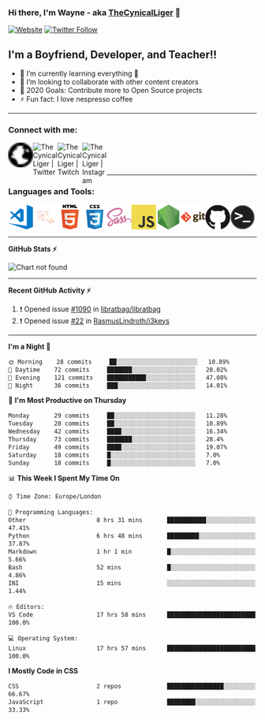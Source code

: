 ### Hi there, I'm Wayne - aka [TheCynicalLiger][website] 👋

[![Website](https://img.shields.io/website?label=github.com/TheCynicalLiger/&style=for-the-badge&url=https://github.com/TheCynicalLiger/)][website]
[![Twitter Follow](https://img.shields.io/twitter/follow/TheCynicalLiger?color=1DA1F2&logo=twitter&style=for-the-badge)](https://twitter.com/intent/follow?original_referer=https%3A%2F%2Fgithub.com%2FTheCynicalLiger&screen_name=TheCynicalLiger)

## I'm a Boyfriend, Developer, and Teacher!!

- 🌱 I’m currently learning everything 🤣
- 👯 I’m looking to collaborate with other content creators
- 🥅 2020 Goals: Contribute more to Open Source projects
- ⚡ Fun fact: I love nespresso coffee

---

### Connect with me:

[<img align="left" alt="TheCynicalLiger | GitHub" width="50px" src="https://raw.githubusercontent.com/iconic/open-iconic/master/svg/globe.svg" />][website]
[<img align="left" alt="TheCynicalLiger | Twitter" width="50px" src="https://cdn.jsdelivr.net/npm/simple-icons@v3/icons/twitter.svg" />][twitter]
[<img align="left" alt="TheCynicalLiger | Twitch" width="50px" src="https://cdn.jsdelivr.net/npm/simple-icons@v3/icons/twitch.svg" />][Twitch]
[<img align="left" alt="TheCynicalLiger | Instagram" width="50px" src="https://cdn.jsdelivr.net/npm/simple-icons@v3/icons/instagram.svg" />][instagram]

<br />
<br />
<br />

---

### Languages and Tools:

<img align="left" alt="Visual Studio Code" width="50px" src="https://raw.githubusercontent.com/github/explore/80688e429a7d4ef2fca1e82350fe8e3517d3494d/topics/visual-studio-code/visual-studio-code.png" />
<img align="left" alt="Fish" width="50px" src="https://raw.githubusercontent.com/github/explore/80688e429a7d4ef2fca1e82350fe8e3517d3494d/topics/fish/fish.png" />
<img align="left" alt="HTML5" width="50px" src="https://raw.githubusercontent.com/github/explore/80688e429a7d4ef2fca1e82350fe8e3517d3494d/topics/html/html.png" />
<img align="left" alt="CSS3" width="50px" src="https://raw.githubusercontent.com/github/explore/80688e429a7d4ef2fca1e82350fe8e3517d3494d/topics/css/css.png" />
<img align="left" alt="Sass" width="50px" src="https://raw.githubusercontent.com/github/explore/80688e429a7d4ef2fca1e82350fe8e3517d3494d/topics/sass/sass.png" />
<img align="left" alt="JavaScript" width="50px" src="https://raw.githubusercontent.com/github/explore/80688e429a7d4ef2fca1e82350fe8e3517d3494d/topics/javascript/javascript.png" />
<img align="left" alt="Node.js" width="50px" src="https://raw.githubusercontent.com/github/explore/80688e429a7d4ef2fca1e82350fe8e3517d3494d/topics/nodejs/nodejs.png" />
<img align="left" alt="Git" width="50px" src="https://raw.githubusercontent.com/github/explore/80688e429a7d4ef2fca1e82350fe8e3517d3494d/topics/git/git.png" />
<img align="left" alt="GitHub" width="50px" src="https://raw.githubusercontent.com/github/explore/78df643247d429f6cc873026c0622819ad797942/topics/github/github.png" />
<img align="left" alt="Terminal" width="50px" src="https://raw.githubusercontent.com/github/explore/80688e429a7d4ef2fca1e82350fe8e3517d3494d/topics/terminal/terminal.png" />

<br />
<br />
<br />

---

**GitHub Stats :zap:**

![Chart not found](https://github-readme-stats.vercel.app/api?username=TheCynicalLiger&show_icons=true&count_private=true&hide_border=true&include_all_commits=true&custom_title=TheCynicalLiger%27s+GitHub+Stats)

---

**Recent GitHub Activity :zap:**
  
<!--START_SECTION:activity-->
1. ❗️ Opened issue [#1090](https://github.com/libratbag/libratbag/issues/1090) in [libratbag/libratbag](https://github.com/libratbag/libratbag)
2. ❗️ Opened issue [#22](https://github.com/RasmusLindroth/i3keys/issues/22) in [RasmusLindroth/i3keys](https://github.com/RasmusLindroth/i3keys)
<!--END_SECTION:activity-->

---

<!--START_SECTION:waka-->
**I'm a Night 🦉** 

```text
🌞 Morning    28 commits     ██░░░░░░░░░░░░░░░░░░░░░░░   10.89% 
🌆 Daytime    72 commits     ███████░░░░░░░░░░░░░░░░░░   28.02% 
🌃 Evening    121 commits    ███████████░░░░░░░░░░░░░░   47.08% 
🌙 Night      36 commits     ███░░░░░░░░░░░░░░░░░░░░░░   14.01%

```
📅 **I'm Most Productive on Thursday** 

```text
Monday       29 commits     ██░░░░░░░░░░░░░░░░░░░░░░░   11.28% 
Tuesday      28 commits     ██░░░░░░░░░░░░░░░░░░░░░░░   10.89% 
Wednesday    42 commits     ████░░░░░░░░░░░░░░░░░░░░░   16.34% 
Thursday     73 commits     ███████░░░░░░░░░░░░░░░░░░   28.4% 
Friday       49 commits     ████░░░░░░░░░░░░░░░░░░░░░   19.07% 
Saturday     18 commits     █░░░░░░░░░░░░░░░░░░░░░░░░   7.0% 
Sunday       18 commits     █░░░░░░░░░░░░░░░░░░░░░░░░   7.0%

```


📊 **This Week I Spent My Time On** 

```text
⌚︎ Time Zone: Europe/London

💬 Programming Languages: 
Other                    8 hrs 31 mins       ███████████░░░░░░░░░░░░░░   47.41% 
Python                   6 hrs 48 mins       █████████░░░░░░░░░░░░░░░░   37.87% 
Markdown                 1 hr 1 min          █░░░░░░░░░░░░░░░░░░░░░░░░   5.66% 
Bash                     52 mins             █░░░░░░░░░░░░░░░░░░░░░░░░   4.86% 
INI                      15 mins             ░░░░░░░░░░░░░░░░░░░░░░░░░   1.44%

🔥 Editors: 
VS Code                  17 hrs 58 mins      █████████████████████████   100.0%

💻 Operating System: 
Linux                    17 hrs 57 mins      █████████████████████████   100.0%

```

**I Mostly Code in CSS** 

```text
CSS                      2 repos             ████████████████░░░░░░░░░   66.67% 
JavaScript               1 repo              ████████░░░░░░░░░░░░░░░░░   33.33%

```



<!--END_SECTION:waka-->


[website]: https://github.com/TheCynicalLiger/
[twitter]: https://twitter.com/TheCynicalLiger
[twitch]: https://twitch.tv/TheCynicalLiger
[instagram]: https://instagram.com/TheCynicalLiger
